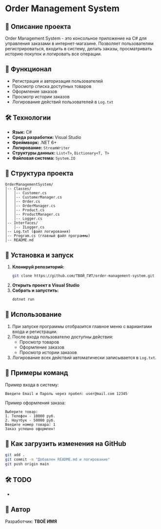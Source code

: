 # Order Management System

## 📌 Описание проекта

Order Management System - это консольное приложение на C# для управления заказами в интернет-магазине. Позволяет пользователям регистрироваться, входить в систему, делать заказы, просматривать историю покупок и логировать все операции.

## 🚀 Функционал

- Регистрация и авторизация пользователей
- Просмотр списка доступных товаров
- Оформление заказов
- Просмотр истории заказов
- Логирование действий пользователей в `Log.txt`

## 🛠️ Технологии

- **Язык:** C#
- **Среда разработки:** Visual Studio
- **Фреймворк:** .NET 6+
- **Логирование:** `StreamWriter`
- **Структуры данных:** `List<T>`, `Dictionary<T, T>`
- **Файловая система:** `System.IO`

## 📂 Структура проекта

```
OrderManagementSystem/
│-- Classes/
│   │-- Customer.cs
│   │-- CustomerManager.cs
│   │-- Order.cs
│   │-- OrderManager.cs
│   │-- Product.cs
│   │-- ProductManager.cs
│   │-- Logger.cs
│-- Interfaces/
│   │-- ILogger.cs
│-- Log.txt (файл логирования)
│-- Program.cs (главный файл программы)
│-- README.md
```

## 📜 Установка и запуск

1. **Клонируй репозиторий:**
   ```sh
   git clone https://github.com/ТВОЙ_ГИТ/order-management-system.git
   ```
2. **Открыть проект в Visual Studio**
3. **Собрать и запустить:**
   ```sh
   dotnet run
   ```

## 📝 Использование

1. При запуске программы отобразится главное меню с вариантами входа и регистрации.
2. После входа пользователю доступны действия:
   - Просмотр товаров
   - Оформление заказов
   - Просмотр истории заказов
3. Логирование всех действий автоматически записывается в `Log.txt`.

## 📌 Примеры команд

Пример входа в систему:

```
Введите Email и Пароль через пробел: user@mail.com 12345
```

Пример оформления заказа:

```
Выберите товар:
1. Телефон - 10000 руб.
2. Ноутбук - 50000 руб.
Введите номер товара: 1
Заказ успешно оформлен!
```

## 🔄 Как загрузить изменения на GitHub

```sh
git add .
git commit -m "Добавлен README.md и логирование"
git push origin main
```

## 🛠️ TODO

-

## 👥 Автор

Разработчик: **ТВОЁ ИМЯ**

